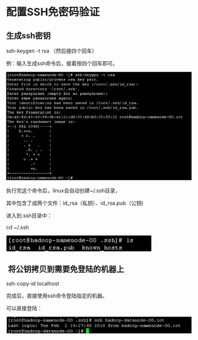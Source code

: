 # 配置SSH免密码验证



## 生成ssh密钥

ssh-keygen -t rsa&nbsp;（然后接四个回车）

例：输入生成ssh命令后，接着按四个回车即可。

![wps5B4.tmp[4]](配置SSH免密码验证.assets/453361-20160206022018694-832268171-16919218654891.jpg)

执行完这个命令后，linux会自动创建~/.ssh目录，

其中包含了成两个文件：id_rsa（私钥）、id_rsa.pub（公钥)

进入到.ssh目录中：

cd ~/.ssh



![wps5D4.tmp[4]](配置SSH免密码验证.assets/453361-20160206022019444-1734896227-16919218678713.jpg)

## &nbsp;将公钥拷贝到需要免登陆的机器上

ssh-copy-id localhost

完成后，直接使用ssh命令登陆指定的机器。

可以直接登陆：

![wps5E7.tmp[4]](配置SSH免密码验证.assets/453361-20160206022020475-940534816-16919218702445.jpg)
&nbsp;&nbsp;&nbsp;